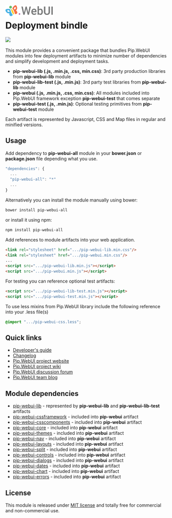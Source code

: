 # <img src="https://github.com/pip-webui/pip-webui/raw/master/doc/Logo.png" alt="Pip.WebUI Logo" style="max-width:30%"> <br/> Deployment bindle

![](https://img.shields.io/badge/license-MIT-blue.svg)

This module provides a convenient package that bundles Pip.WebUI modules into few deployment artifacts 
to minimize number of dependencies and simplify development and deployment tasks. 

* **pip-webui-lib (.js, .min.js, .css, min.css)**: 3rd party production libraries from **pip-webui-lib** module
* **pip-webui-lib-test (.js, .min.js)**: 3rd party test libraries from **pip-webui-lib** module
* **pip-webui (.js, .min.js, .css, min.css)**: All modules included into Pip.WebUI framework exception **pip-webui-test** that comes separate
* **pip-webui-test (.js, .min.js)**: Optional testing primitives from **pip-webui-test** module

Each artifact is represented by Javascript, CSS and Map files in regular and minified versions.

## Usage

Add dependency to **pip-webui-all** module in your **bower.json** or **package.json** file depending what you use.
```javascript
"dependencies": {
  ...
  "pip-webui-all": "*"
  ...
}
```

Alternatively you can install the module manually using bower:
```bash
bower install pip-webui-all
```

or install it using npm:
```bash
npm install pip-webui-all
```

Add references to module artifacts into your web application.
```html
<link rel="stylesheet" href=".../pip-webui-lib.min.css"/>
<link rel="stylesheet" href=".../pip-webui.min.css"/>
...
<script src=".../pip-webui-lib.min.js"></script>
<script src=".../pip-webui.min.js"></script>
```

For testing you can reference optional test artifacts:
```html
<script src=".../pip-webui-lib-test.min.js"></script>
<script src=".../pip-webui-test.min.js"></script>
```

To use less mixins from Pip.WebUI library include the following reference into your .less file(s)
```css
@import ".../pip-webui-css.less";
```

## Quick links

- [Developer's guide](https://github.com/pip-webui/pip-webui-all/blob/master/doc/DevelopersGuide.md)
- [Changelog](https://github.com/pip-webui/pip-webui-all/blob/master/CHANGELOG.md)
- [Pip.WebUI project website](http://www.pipwebui.org)
- [Pip.WebUI project wiki](https://github.com/pip-webui/pip-webui/wiki)
- [Pip.WebUI discussion forum](https://groups.google.com/forum/#!forum/pip-webui)
- [Pip.WebUI team blog](https://pip-webui.blogspot.com/)

## <a name="dependencies"></a>Module dependencies

* <a href="https://github.com/pip-webui/pip-webui-lib">pip-webui-lib</a> - represented by **pip-webui-lib** and **pip-webui-lib-test** artifacts
* <a href="https://github.com/pip-webui/pip-webui-cssframework">pip-webui-cssframework</a> - included into **pip-webui** artifact
* <a href="https://github.com/pip-webui/pip-webui-csscomponents">pip-webui-csscomponents</a> - included into **pip-webui** artifact
* <a href="https://github.com/pip-webui/pip-webui-core">pip-webui-core</a> - included into **pip-webui** artifact
* <a href="https://github.com/pip-webui/pip-webui-themes">pip-webui-themes</a> - included into **pip-webui** artifact
* <a href="https://github.com/pip-webui/pip-webui-nav">pip-webui-nav</a> - included into **pip-webui** artifact
* <a href="https://github.com/pip-webui/pip-webui-layouts">pip-webui-layouts</a> - included into **pip-webui** artifact
* <a href="https://github.com/pip-webui/pip-webui-split">pip-webui-split</a> - included into **pip-webui** artifact
* <a href="https://github.com/pip-webui/pip-webui-controls">pip-webui-controls</a> - included into **pip-webui** artifact
* <a href="https://github.com/pip-webui/pip-webui-dialogs">pip-webui-dialogs</a> - included into **pip-webui** artifact
* <a href="https://github.com/pip-webui/pip-webui-dates">pip-webui-dates</a> - included into **pip-webui** artifact
* <a href="https://github.com/pip-webui/pip-webui-charts">pip-webui-chart</a> - included into **pip-webui** artifact
* <a href="https://github.com/pip-webui/pip-webui-errors">pip-webui-errors</a> - included into **pip-webui** artifact

## <a name="license"></a>License

This module is released under [MIT license](License) and totally free for commercial and non-commercial use.
